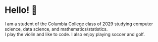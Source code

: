 # Hello! 👋
I am a student of the Columbia College class of 2029 studying computer science, data science, and mathematics/statistics.<br>
I play the violin and like to code. I also enjoy playing soccer and golf.


<!--
**seohyun-hwang/seohyun-hwang** is a ✨ _special_ ✨ repository because its `README.md` (this file) appears on your GitHub profile.

Here are some ideas to get you started:

- 🔭 I’m currently working on ...
- 🌱 I’m currently learning ...
- 👯 I’m looking to collaborate on ...
- 🤔 I’m looking for help with ...
- 💬 Ask me about ...
- 📫 How to reach me: ...
- 😄 Pronouns: ...
- ⚡ Fun fact: ...
-->
